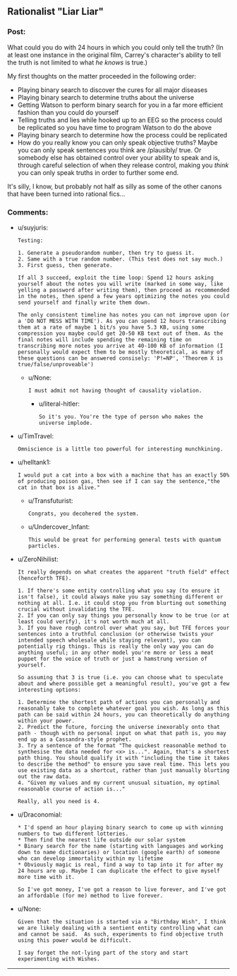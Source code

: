 ## Rationalist "Liar Liar"

### Post:

What could you do with 24 hours in which you could only tell the truth? (In at least one instance in the original film, Carrey's character's ability to tell the truth is not limited to what *he knows* is true.)

My first thoughts on the matter proceeded in the following order:

* Playing binary search to discover the cures for all major diseases
* Playing binary search to determine truths about the universe
* Getting Watson to perform binary search for you in a far more efficient fashion than you could do yourself
* Telling truths and lies while hooked up to an EEG so the process could be replicated so you have time to program Watson to do the above
* Playing binary search to determine how the process could be replicated
* How do you really know you can only speak objective truths? Maybe you can only speak sentences you think are /plausibly/ true. Or somebody else has obtained control over your ability to speak and is, through careful selection of when they release control, making you *think* you can only speak truths in order to further some end.

It's silly, I know, but probably not half as silly as some of the other canons that have been turned into rational fics...

### Comments:

- u/suyjuris:
  ```
  Testing:

  1. Generate a pseudorandom number, then try to guess it.
  2. Same with a true random number. (This test does not say much.)
  3. First guess, then generate.

  If all 3 succeed, exploit the time loop: Spend 12 hours asking yourself about the notes you will write (marked in some way, like yelling a password after writing them), then proceed as recommended in the notes, then spend a few years optimizing the notes you could send yourself and finally write them down.

  The only consistent timeline has notes you can not improve upon (or a 'DO NOT MESS WITH TIME'). As you can spend 12 hours transcribing them at a rate of maybe 1 bit/s you have 5.3 KB, using some compression you maybe could get 20-50 KB text out of them. As the final notes will include spending the remaining time on transcribing more notes you arrive at 40-100 KB of information (I personally would expect them to be mostly theoretical, as many of these questions can be answered consisely: 'P!=NP', 'Theorem X is true/false/unproveable')
  ```

  - u/None:
    ```
    I must admit not having thought of causality violation.
    ```

    - u/literal-hitler:
      ```
      So it's you. You're the type of person who makes the universe implode.
      ```

- u/TimTravel:
  ```
  Omniscience is a little too powerful for interesting munchkining.
  ```

- u/helltank1:
  ```
  I would put a cat into a box with a machine that has an exactly 50% of producing poison gas, then see if I can say the sentence,"the cat in that box is alive."
  ```

  - u/Transfuturist:
    ```
    Congrats, you decohered the system.
    ```

  - u/Undercover_Infant:
    ```
    This would be great for performing general tests with quantum particles.
    ```

- u/ZeroNihilist:
  ```
  It really depends on what creates the apparent "truth field" effect (henceforth TFE).

  1. If there's some entity controlling what you say (to ensure it isn't false), it could always make you say something different or nothing at all. I.e. it could stop you from blurting out something crucial without invalidating the TFE.
  2. If you can only say things you personally know to be true (or at least could verify), it's not worth much at all.
  3. If you have rough control over what you say, but TFE forces your sentences into a truthful conclusion (or otherwise twists your intended speech wholesale while staying relevant), you can potentially rig things. This is really the only way you can do anything useful; in any other model you're more or less a meat puppet for the voice of truth or just a hamstrung version of yourself.

  So assuming that 3 is true (i.e. you can choose what to speculate about and where possible get a meaningful result), you've got a few interesting options:

  1. Determine the shortest path of actions you can personally and reasonably take to complete whatever goal you wish. As long as this path can be said within 24 hours, you can theoretically do anything within your power.
  2. Predict the future, forcing the universe inexorably onto that path - though with no personal input on what that path is, you may end up as a Cassandra-style prophet.
  3. Try a sentence of the format "The quickest reasonable method to synthesise the data needed for <x> is...". Again, that's a shortest path thing. You should qualify it with "including the time it takes to describe the method" to ensure you save real time. This lets you use existing data as a shortcut, rather than just manually blurting out the raw data.
  4. "Given my values and my current unusual situation, my optimal reasonable course of action is..."

  Really, all you need is 4.
  ```

- u/Draconomial:
  ```
  * I'd spend an hour playing binary search to come up with winning numbers to two different lotteries. 
  * Then find the nearest life outside our solar system
  * Binary search for the name (starting with languages and working down to name dictionaries) or location (google earth) of someone who can develop immortality within my lifetime
  * Obviously magic is real, find a way to tap into it for after my 24 hours are up. Maybe I can duplicate the effect to give myself more time with it.

  So I've got money, I've got a reason to live forever, and I've got an affordable (for me) method to live forever.
  ```

- u/None:
  ```
  Given that the situation is started via a "Birthday Wish", I think we are likely dealing with a sentient entity controlling what can and cannot be said.  As such, experiments to find objective truth using this power would be difficult.

  I say forget the not-lying part of the story and start experimenting with Wishes.
  ```

---

